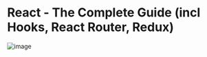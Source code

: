 # React - The Complete Guide (incl Hooks, React Router, Redux)

![image](https://user-images.githubusercontent.com/95168051/186913666-d3857b52-6562-4a6a-b5fd-eb13fccfdd94.png)

